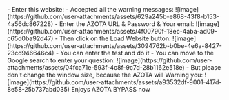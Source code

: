 <title> AZOTA BYPASS (LINK) VERSION  2.0 - NGUYEN HUYNH DANG NHUT</title>
- Enter this website:
- Accepted all the warning messages:
  ![image](https://github.com/user-attachments/assets/629a245b-e868-43f8-b153-4a56dc867228)
- Enter the AZOTA URL & Password & Your email:
  ![image](https://github.com/user-attachments/assets/4f00790f-18ec-4aba-ad09-c65d0ba92d47)
- Then click on the Load Website button:
  ![image](https://github.com/user-attachments/assets/3094762b-b0be-4e6a-8427-23cd946646c4)
- You can enter the  test and do it
- You can move to the Google search to enter your question:
  ![image](https://github.com/user-attachments/assets/04fca71e-593f-4c8f-9c7d-28b1162e518e)
- But please don't change the window size, because the AZOTA will Warning you:
  ![image](https://github.com/user-attachments/assets/a93532df-9001-417d-8e58-25b737abd035)
Enjoys AZOTA BYPASS now
